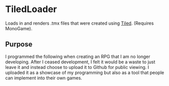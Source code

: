 # TiledLoader
Loads in and renders .tmx files that were created using [Tiled](https://www.mapeditor.org/). (Requires MonoGame).

## Purpose
I programmed the following when creating an RPG that I am no longer developing. After I ceased development, I felt it would be a waste to just leave it and instead choose to upload it to Github for public viewing. I uploaded it as a showcase of my programming but also as a tool that people can implement into their own games.
